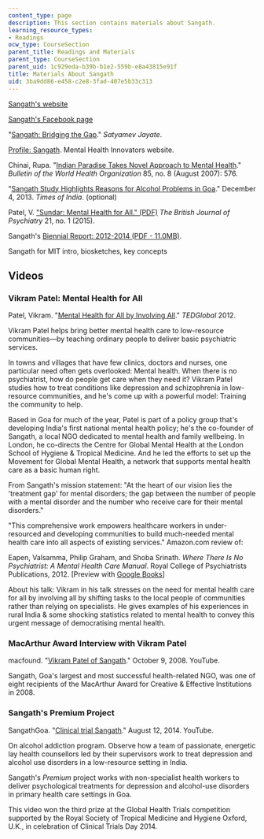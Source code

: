 ```yaml
---
content_type: page
description: This section contains materials about Sangath.
learning_resource_types:
- Readings
ocw_type: CourseSection
parent_title: Readings and Materials
parent_type: CourseSection
parent_uid: 1c929eda-b39b-b1e2-559b-e8a43815e91f
title: Materials About Sangath
uid: 3ba9dd86-e458-c2e8-3fad-407e5b33c313
---
```


[Sangath's website](http://sangath.com/index.php)

[Sangath's Facebook page](https://www.facebook.com/sangath)

"[Sangath: Bridging the Gap](http://www.satyamevjayate.in/nurturing-mental-health/episode-5article.aspx?uid=s3e5-ar-a8)." _Satyamev Jayate_.

[Profile: Sangath](http://mhinnovation.net/organisations/sangath). Mental Health Innovators website.

Chinai, Rupa. "[Indian Paradise Takes Novel Approach to Mental Health](http://www.who.int/bulletin/volumes/85/8/07-020807/en/)." _Bulletin of the World Health Organization_ 85, no. 8 (August 2007): 576.

"[Sangath Study Highlights Reasons for Alcohol Problems in Goa](http://timesofindia.indiatimes.com/city/goa/Sangath-study-highlights-reasons-for-alcohol-problems-in-Goa/articleshow/26818762.cms)." December 4, 2013. _Times of India_. (optional)

Patel, V. ["Sundar: Mental Health for All." (PDF)](http://sangath.com/images/file/SUNDAR-Vikram.pdf) _The British Journal of Psychiatry_ 21, no. 1 (2015).

Sangath's [Biennial Report: 2012-2014 (PDF - 11.0MB)](http://www.sangath.com/images/file/Sangath%20Biennial%20Report%202012-14.pdf).

Sangath for MIT intro, biosketches, key concepts

Videos
------

### Vikram Patel: Mental Health for All

Patel, Vikram. "[Mental Health for All by Involving All](http://www.ted.com/talks/vikram_patel_mental_health_for_all_by_involving_all?language=en)." _TEDGlobal_ 2012.

Vikram Patel helps bring better mental health care to low-resource communities—by teaching ordinary people to deliver basic psychiatric services.

In towns and villages that have few clinics, doctors and nurses, one particular need often gets overlooked: Mental health. When there is no psychiatrist, how do people get care when they need it? Vikram Patel studies how to treat conditions like depression and schizophrenia in low-resource communities, and he's come up with a powerful model: Training the community to help.

Based in Goa for much of the year, Patel is part of a policy group that's developing India's first national mental health policy; he's the co-founder of Sangath, a local NGO dedicated to mental health and family wellbeing. In London, he co-directs the Centre for Global Mental Health at the London School of Hygiene & Tropical Medicine. And he led the efforts to set up the Movement for Global Mental Health, a network that supports mental health care as a basic human right.

From Sangath's mission statement: "At the heart of our vision lies the 'treatment gap' for mental disorders; the gap between the number of people with a mental disorder and the number who receive care for their mental disorders."

"This comprehensive work empowers healthcare workers in under-resourced and developing communities to build much-needed mental health care into all aspects of existing services." Amazon.com review of:

  Eapen, Valsamma, Philip Graham, and Shoba Srinath. _Where There Is No Psychiatrist: A Mental Health Care Manual_. Royal College of Psychiatrists Publications, 2012. \[Preview with [Google Books](http://books.google.com/books?id=ewEmAgAAQBAJ&printsec=frontcover)\]

About his talk: Vikram in his talk stresses on the need for mental health care for all by involving all by shifting tasks to the local people of communities rather than relying on specialists. He gives examples of his experiences in rural India & some shocking statistics related to mental health to convey this urgent message of democratising mental health.

### MacArthur Award Interview with Vikram Patel

macfound. "[Vikram Patel of Sangath](https://www.youtube.com/watch?v=ugmUYVVlPqQ)." October 9, 2008. YouTube.

Sangath, Goa's largest and most successful health-related NGO, was one of eight recipients of the MacArthur Award for Creative & Effective Institutions in 2008.

### Sangath's Premium Project

SangathGoa. "[Clinical trial Sangath](https://www.youtube.com/watch?v=gJvxJzdVgpA)." August 12, 2014. YouTube.

On alcohol addiction program. Observe how a team of passionate, energetic lay health counsellors led by their supervisors work to treat depression and alcohol use disorders in a low-resource setting in India.

Sangath's _Premium_ project works with non-specialist health workers to deliver psychological treatments for depression and alcohol-use disorders in primary health care settings in Goa.

This video won the third prize at the Global Health Trials competition supported by the Royal Society of Tropical Medicine and Hygiene Oxford, U.K., in celebration of Clinical Trials Day 2014.